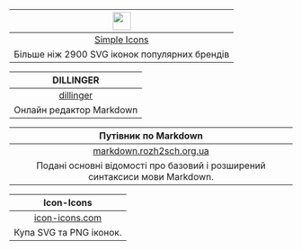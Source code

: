 | <img height="32" width="32" src="https://cdn.simpleicons.org/simpleicons/black/white" /> |
|:---------------------------------------:|
| [Simple Icons](https://simpleicons.org/) |
| Більше ніж 2900 SVG іконок популярних брендів |

| DILLINGER |
|:---------------------------------------:|
| [dillinger](https://dillinger.io/) |
| Онлайн редактор Markdown |

| Путівник по Markdown |
|:---------------------------------------:|
| [markdown.rozh2sch.org.ua](https://markdown.rozh2sch.org.ua/) |
| Подані основні відомості про базовий і розширений синтаксиси мови Markdown. |

| Icon-Icons |
|:---------------------------------------:|
| [icon-icons.com](https://icon-icons.com/) |
| Купа SVG та PNG іконок. |
